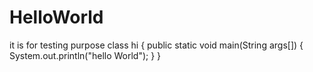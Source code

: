 # HelloWorld
it is for testing purpose
class hi
{
  public static void main(String args[])
  {
    System.out.println("hello World");
  }
}
